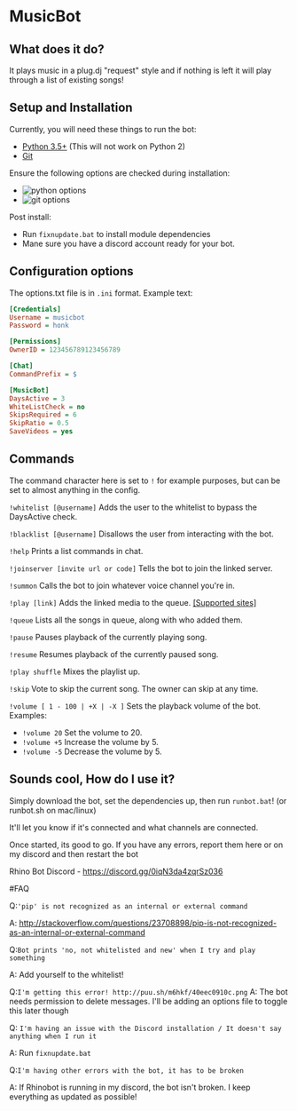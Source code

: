 # MusicBot

## What does it do?

It plays music in a plug.dj "request" style and if nothing is left it will play through a list of existing songs!

## Setup and Installation

Currently, you will need these things to run the bot:

  - [Python 3.5+](https://www.python.org/downloads/) (This will not work on Python 2)
  - [Git](https://git-scm.com/download/win)

Ensure the following options are checked during installation:

  - ![python options](https://i.gyazo.com/2c06a7ee35afda3383185916fd2a94d3.png)
  - ![git options](https://cdn.discordapp.com/attachments/129489631539494912/129505383223001088/pic.png)

Post install:
  - Run `fixnupdate.bat` to install module dependencies
  - Mane sure you have a discord account ready for your bot.

## Configuration options

The options.txt file is in `.ini` format.  Example text:

```ini
[Credentials]
Username = musicbot
Password = honk

[Permissions]
OwnerID = 123456789123456789

[Chat]
CommandPrefix = $

[MusicBot]
DaysActive = 3
WhiteListCheck = no
SkipsRequired = 6
SkipRatio = 0.5
SaveVideos = yes
```

## Commands

The command character here is set to `!` for example purposes, but can be set to almost anything in the config.

`!whitelist [@username]` Adds the user to the whitelist to bypass the DaysActive check.

`!blacklist [@username]` Disallows the user from interacting with the bot.

`!help` Prints a list commands in chat.

`!joinserver [invite url or code]` Tells the bot to join the linked server.

`!summon` Calls the bot to join whatever voice channel you're in.

`!play [link]` Adds the linked media to the queue.  [[Supported sites]](https://rg3.github.io/youtube-dl/supportedsites.html)

`!queue` Lists all the songs in queue, along with who added them.

`!pause` Pauses playback of the currently playing song.

`!resume` Resumes playback of the currently paused song.

`!play shuffle` Mixes the playlist up.

`!skip` Vote to skip the current song.  The owner can skip at any time.

`!volume [ 1 - 100 | +X | -X ]` Sets the playback volume of the bot. Examples:
  - `!volume 20` Set the volume to 20.
  - `!volume +5` Increase the volume by 5.
  - `!volume -5` Decrease the volume by 5.

## Sounds cool, How do I use it?
Simply download the bot, set the dependencies up, then run `runbot.bat`! (or runbot.sh on mac/linux)

It'll let you know if it's connected and what channels are connected.

Once started, its good to go. If you have any errors, report them here or on my discord and then restart the bot

Rhino Bot Discord - https://discord.gg/0iqN3da4zqrSz036

#FAQ

Q:`'pip' is not recognized as an internal or external command`

A: http://stackoverflow.com/questions/23708898/pip-is-not-recognized-as-an-internal-or-external-command

Q:`Bot prints 'no, not whitelisted and new' when I try and play something`

A: Add yourself to the whitelist!

Q:`I'm getting this error! http://puu.sh/m6hkf/40eec0910c.png`
A: The bot needs permission to delete messages. I'll be adding an options file to toggle this later though

Q: `I'm having an issue with the Discord installation / It doesn't say anything when I run it`

A: Run `fixnupdate.bat`

Q:`I'm having other errors with the bot, it has to be broken`

A: If Rhinobot is running in my discord, the bot isn't broken. I keep everything as updated as possible!

